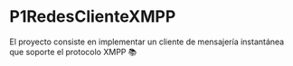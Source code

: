 # P1RedesClienteXMPP
El proyecto consiste en implementar un cliente de mensajería instantánea que soporte el protocolo XMPP 📚
